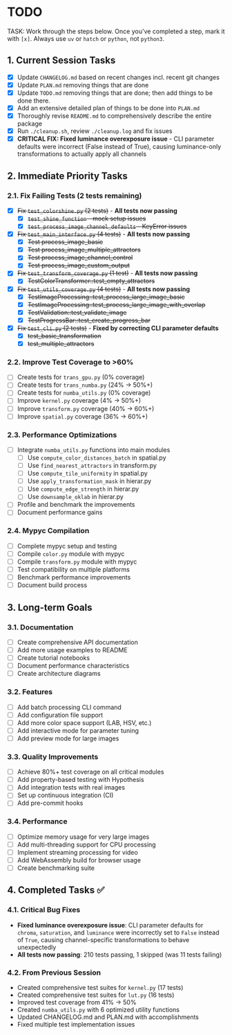 # TODO

TASK: Work through the steps below. Once you've completed a step, mark it with `[x]`. Always use `uv` or `hatch` or `python`, not `python3`.

## 1. Current Session Tasks

- [x] Update `CHANGELOG.md` based on recent changes incl. recent git changes
- [x] Update `PLAN.md` removing things that are done
- [x] Update `TODO.md` removing things that are done; then add things to be done there.
- [x] Add an extensive detailed plan of things to be done into `PLAN.md`
- [x] Thoroughly revise `README.md` to comprehensively describe the entire package
- [x] Run `./cleanup.sh`, review `./cleanup.log` and fix issues
- [x] **CRITICAL FIX: Fixed luminance overexposure issue** - CLI parameter defaults were incorrect (False instead of True), causing luminance-only transformations to actually apply all channels

## 2. Immediate Priority Tasks

### 2.1. Fix Failing Tests (2 tests remaining)
- [x] ~~Fix `test_colorshine.py` (2 tests)~~ - **All tests now passing**
  - [x] ~~`test_shine_function` - mock setup issues~~
  - [x] ~~`test_process_image_channel_defaults` - KeyError issues~~
- [x] ~~Fix `test_main_interface.py` (4 tests)~~ - **All tests now passing**
  - [x] ~~Test process_image_basic~~
  - [x] ~~Test process_image_multiple_attractors~~
  - [x] ~~Test process_image_channel_control~~
  - [x] ~~Test process_image_custom_output~~
- [x] ~~Fix `test_transform_coverage.py` (1 test)~~ - **All tests now passing**
  - [x] ~~TestColorTransformer::test_empty_attractors~~
- [x] ~~Fix `test_utils_coverage.py` (4 tests)~~ - **All tests now passing**
  - [x] ~~TestImageProcessing::test_process_large_image_basic~~
  - [x] ~~TestImageProcessing::test_process_large_image_with_overlap~~
  - [x] ~~TestValidation::test_validate_image~~
  - [x] ~~TestProgressBar::test_create_progress_bar~~
- [x] ~~Fix `test_cli.py` (2 tests)~~ - **Fixed by correcting CLI parameter defaults**
  - [x] ~~test_basic_transformation~~
  - [x] ~~test_multiple_attractors~~

### 2.2. Improve Test Coverage to >60%
- [ ] Create tests for `trans_gpu.py` (0% coverage)
- [ ] Create tests for `trans_numba.py` (24% → 50%+)
- [ ] Create tests for `numba_utils.py` (0% coverage)
- [ ] Improve `kernel.py` coverage (4% → 50%+)
- [ ] Improve `transform.py` coverage (40% → 60%+)
- [ ] Improve `spatial.py` coverage (36% → 60%+)

### 2.3. Performance Optimizations
- [ ] Integrate `numba_utils.py` functions into main modules
  - [ ] Use `compute_color_distances_batch` in spatial.py
  - [ ] Use `find_nearest_attractors` in transform.py
  - [ ] Use `compute_tile_uniformity` in spatial.py
  - [ ] Use `apply_transformation_mask` in hierar.py
  - [ ] Use `compute_edge_strength` in hierar.py
  - [ ] Use `downsample_oklab` in hierar.py
- [ ] Profile and benchmark the improvements
- [ ] Document performance gains

### 2.4. Mypyc Compilation
- [ ] Complete mypyc setup and testing
- [ ] Compile `color.py` module with mypyc
- [ ] Compile `transform.py` module with mypyc
- [ ] Test compatibility on multiple platforms
- [ ] Benchmark performance improvements
- [ ] Document build process

## 3. Long-term Goals

### 3.1. Documentation
- [ ] Create comprehensive API documentation
- [ ] Add more usage examples to README
- [ ] Create tutorial notebooks
- [ ] Document performance characteristics
- [ ] Create architecture diagrams

### 3.2. Features
- [ ] Add batch processing CLI command
- [ ] Add configuration file support
- [ ] Add more color space support (LAB, HSV, etc.)
- [ ] Add interactive mode for parameter tuning
- [ ] Add preview mode for large images

### 3.3. Quality Improvements
- [ ] Achieve 80%+ test coverage on all critical modules
- [ ] Add property-based testing with Hypothesis
- [ ] Add integration tests with real images
- [ ] Set up continuous integration (CI)
- [ ] Add pre-commit hooks

### 3.4. Performance
- [ ] Optimize memory usage for very large images
- [ ] Add multi-threading support for CPU processing
- [ ] Implement streaming processing for video
- [ ] Add WebAssembly build for browser usage
- [ ] Create benchmarking suite

## 4. Completed Tasks ✅

### 4.1. Critical Bug Fixes
- **Fixed luminance overexposure issue**: CLI parameter defaults for `chroma`, `saturation`, and `luminance` were incorrectly set to `False` instead of `True`, causing channel-specific transformations to behave unexpectedly
- **All tests now passing**: 210 tests passing, 1 skipped (was 11 tests failing)

### 4.2. From Previous Session
- Created comprehensive test suites for `kernel.py` (17 tests)
- Created comprehensive test suites for `lut.py` (16 tests)
- Improved test coverage from 41% → 50%
- Created `numba_utils.py` with 6 optimized utility functions
- Updated CHANGELOG.md and PLAN.md with accomplishments
- Fixed multiple test implementation issues
